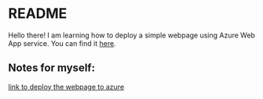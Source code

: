 # README

Hello there! I am learning how to deploy a simple webpage using Azure Web App service. You can find it [here](https://matthew-webapp.azurewebsites.net/).



## Notes for myself:

[link to deploy the webpage to azure](https://learn.microsoft.com/en-us/azure/app-service/quickstart-python?tabs=flask%2Cwindows%2Cvscode-aztools%2Cvscode-deploy%2Cdeploy-instructions-azportal%2Cterminal-bash%2Cdeploy-instructions-zip-azcli#4---browse-to-the-app)